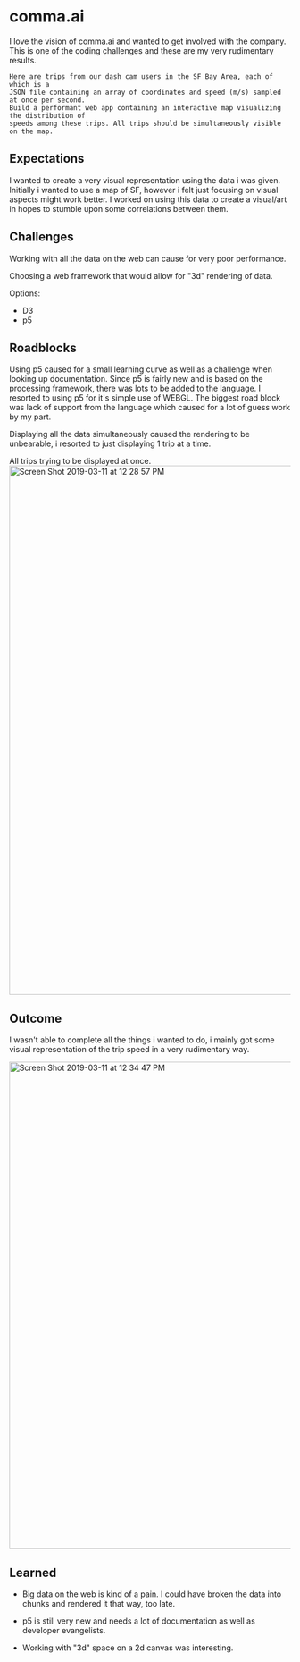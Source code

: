 # comma.ai

I love the vision of comma.ai and wanted to get involved with the company. This is one of the coding challenges and these are my very rudimentary results.

```
Here are trips from our dash cam users in the SF Bay Area, each of which is a 
JSON file containing an array of coordinates and speed (m/s) sampled at once per second. 
Build a performant web app containing an interactive map visualizing the distribution of 
speeds among these trips. All trips should be simultaneously visible on the map.
```

## Expectations
I wanted to create a very visual representation using the data i was given. Initially i wanted to use a map of SF, however i felt just focusing on visual aspects might work better. I worked on using this data to create a visual/art in hopes to stumble upon some correlations between them.

## Challenges
Working with all the data on the web can cause for very poor performance.

Choosing a web framework that would allow for "3d" rendering of data.

Options:
- D3
- p5

## Roadblocks
Using p5 caused for a small learning curve as well as a challenge when looking up documentation. Since p5 is fairly new and is based on the processing framework, there was lots to be added to the language. I resorted to using p5 for it's simple use of WEBGL. The biggest road block was lack of support from the language which caused for a lot of guess work by my part. 

Displaying all the data simultaneously caused the rendering to be unbearable, i resorted to just displaying 1 trip at a time.

All trips trying to be displayed at once.
<img width="947" alt="Screen Shot 2019-03-11 at 12 28 57 PM" src="https://user-images.githubusercontent.com/21694364/54140868-f0a8f380-43fa-11e9-83d5-5b289f182a9c.png">


## Outcome
I wasn't able to complete all the things i wanted to do, i mainly got some visual representation of the trip speed in a very rudimentary way.

<img width="872" alt="Screen Shot 2019-03-11 at 12 34 47 PM" src="https://user-images.githubusercontent.com/21694364/54140840-e4bd3180-43fa-11e9-91ca-44df3e94fd2c.png">

## Learned
- Big data on the web is kind of a pain. I could have broken the data into chunks and rendered it that way, too late.

- p5 is still very new and needs a lot of documentation as well as developer evangelists.

- Working with "3d" space on a 2d canvas was interesting. 
